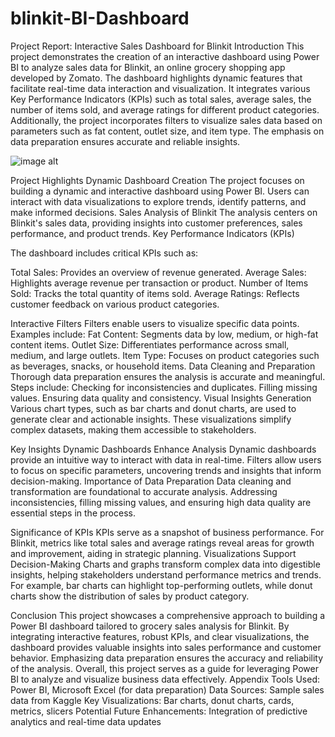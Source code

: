 # blinkit-BI-Dashboard

Project Report: Interactive Sales Dashboard for Blinkit
Introduction
This project demonstrates the creation of an interactive dashboard using Power BI to analyze sales data for Blinkit, an online grocery shopping app developed by Zomato. The dashboard highlights dynamic features that facilitate real-time data interaction and visualization. It integrates various Key Performance Indicators (KPIs) such as total sales, average sales, the number of items sold, and average ratings for different product categories. Additionally, the project incorporates filters to visualize sales data based on parameters such as fat content, outlet size, and item type. The emphasis on data preparation ensures accurate and reliable insights.

![image alt]()


Project Highlights
Dynamic Dashboard Creation
The project focuses on building a dynamic and interactive dashboard using Power BI. Users can interact with data visualizations to explore trends, identify patterns, and make informed decisions.
Sales Analysis of Blinkit
The analysis centers on Blinkit's sales data, providing insights into customer preferences, sales performance, and product trends.
Key Performance Indicators (KPIs)

The dashboard includes critical KPIs such as:

Total Sales: Provides an overview of revenue generated.
Average Sales: Highlights average revenue per transaction or product.
Number of Items Sold: Tracks the total quantity of items sold.
Average Ratings: Reflects customer feedback on various product categories.


Interactive Filters
Filters enable users to visualize specific data points. Examples include:
Fat Content: Segments data by low, medium, or high-fat content items.
Outlet Size: Differentiates performance across small, medium, and large outlets.
Item Type: Focuses on product categories such as beverages, snacks, or household items.
Data Cleaning and Preparation
Thorough data preparation ensures the analysis is accurate and meaningful. Steps include:
Checking for inconsistencies and duplicates.
Filling missing values.
Ensuring data quality and consistency.
Visual Insights Generation
Various chart types, such as bar charts and donut charts, are used to generate clear and actionable insights. These visualizations simplify complex datasets, making them accessible to stakeholders.

Key Insights
Dynamic Dashboards Enhance Analysis
Dynamic dashboards provide an intuitive way to interact with data in real-time. Filters allow users to focus on specific parameters, uncovering trends and insights that inform decision-making.
Importance of Data Preparation
Data cleaning and transformation are foundational to accurate analysis. Addressing inconsistencies, filling missing values, and ensuring high data quality are essential steps in the process.




Significance of KPIs
KPIs serve as a snapshot of business performance. For Blinkit, metrics like total sales and average ratings reveal areas for growth and improvement, aiding in strategic planning.
Visualizations Support Decision-Making
Charts and graphs transform complex data into digestible insights, helping stakeholders understand performance metrics and trends. For example, bar charts can highlight top-performing outlets, while donut charts show the distribution of sales by product category.

Conclusion
This project showcases a comprehensive approach to building a Power BI dashboard tailored to grocery sales analysis for Blinkit. By integrating interactive features, robust KPIs, and clear visualizations, the dashboard provides valuable insights into sales performance and customer behavior. Emphasizing data preparation ensures the accuracy and reliability of the analysis. Overall, this project serves as a guide for leveraging Power BI to analyze and visualize business data effectively.
Appendix
Tools Used: Power BI, Microsoft Excel (for data preparation)
Data Sources: Sample sales data from Kaggle
Key Visualizations: Bar charts, donut charts, cards, metrics, slicers
Potential Future Enhancements: Integration of predictive analytics and real-time data updates

